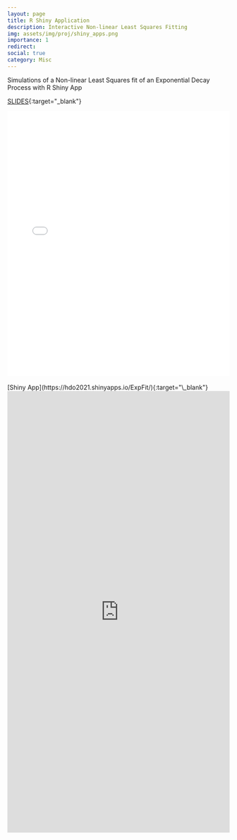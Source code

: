 ```yaml
---
layout: page
title: R Shiny Application
description: Interactive Non-linear Least Squares Fitting
img: assets/img/proj/shiny_apps.png   
importance: 1
redirect:
social: true
category: Misc
---
```


Simulations of a Non-linear Least Squares fit of an Exponential Decay Process with R Shiny App

[SLIDES](https://rpubs.com/hdo2021/ExpFit){:target="\_blank"}

<center>
<div class="iframe-container">
<iframe class="responsive-iframe"
src="/assets/htmls/ExpFit.html" width="100%" height="600px" allowfullscreen="" frameborder="0"></iframe>
</div>
</center>

<br>
[Shiny App](https://hdo2021.shinyapps.io/ExpFit/){:target="\_blank"}
<center>
<div class="iframe-container">
<iframe class="responsive-iframe"
src="https://hdo2021.shinyapps.io/ExpFit/" width="100%" height="1000px" allowfullscreen="" frameborder="0"></iframe>
</div>
</center>

<br />
<br />
